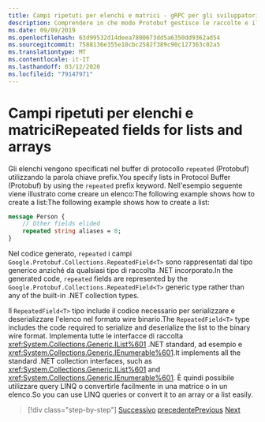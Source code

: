 ```yaml
---
title: Campi ripetuti per elenchi e matrici - gRPC per gli sviluppatori WCF
description: Comprendere in che modo Protobuf gestisce le raccolte e il modo in cui sono correlate alle raccolte .NET.
ms.date: 09/09/2019
ms.openlocfilehash: 63d99532d14deea7800673dd5a6350dd9362ad54
ms.sourcegitcommit: 7588136e355e10cbc2582f389c90c127363c02a5
ms.translationtype: MT
ms.contentlocale: it-IT
ms.lasthandoff: 03/12/2020
ms.locfileid: "79147971"
---
```

# <a name="repeated-fields-for-lists-and-arrays"></a><span data-ttu-id="3be79-103">Campi ripetuti per elenchi e matrici</span><span class="sxs-lookup"><span data-stu-id="3be79-103">Repeated fields for lists and arrays</span></span>

<span data-ttu-id="3be79-104">Gli elenchi vengono specificati nel buffer di protocollo `repeated` (Protobuf) utilizzando la parola chiave prefix.</span><span class="sxs-lookup"><span data-stu-id="3be79-104">You specify lists in Protocol Buffer (Protobuf) by using the `repeated` prefix keyword.</span></span> <span data-ttu-id="3be79-105">Nell'esempio seguente viene illustrato come creare un elenco:The following example shows how to create a list:</span><span class="sxs-lookup"><span data-stu-id="3be79-105">The following example shows how to create a list:</span></span>

```protobuf
message Person {
    // Other fields elided
    repeated string aliases = 8;
}
```

<span data-ttu-id="3be79-106">Nel codice generato, `repeated` i campi `Google.Protobuf.Collections.RepeatedField<T>` sono rappresentati dal tipo generico anziché da qualsiasi tipo di raccolta .NET incorporato.</span><span class="sxs-lookup"><span data-stu-id="3be79-106">In the generated code, `repeated` fields are represented by the `Google.Protobuf.Collections.RepeatedField<T>` generic type rather than any of the built-in .NET collection types.</span></span>

<span data-ttu-id="3be79-107">Il `RepeatedField<T>` tipo include il codice necessario per serializzare e deserializzare l'elenco nel formato wire binario.</span><span class="sxs-lookup"><span data-stu-id="3be79-107">The `RepeatedField<T>` type includes the code required to serialize and deserialize the list to the binary wire format.</span></span> <span data-ttu-id="3be79-108">Implementa tutte le interfacce di raccolta <xref:System.Collections.Generic.IList%601> .NET standard, ad esempio e <xref:System.Collections.Generic.IEnumerable%601>.</span><span class="sxs-lookup"><span data-stu-id="3be79-108">It implements all the standard .NET collection interfaces, such as <xref:System.Collections.Generic.IList%601> and <xref:System.Collections.Generic.IEnumerable%601>.</span></span> <span data-ttu-id="3be79-109">È quindi possibile utilizzare query LINQ o convertirle facilmente in una matrice o in un elenco.</span><span class="sxs-lookup"><span data-stu-id="3be79-109">So you can use LINQ queries or convert it to an array or a list easily.</span></span>

>[!div class="step-by-step"]
><span data-ttu-id="3be79-110">[Successivo](protobuf-nested-types.md)
>[precedente](protobuf-reserved.md)</span><span class="sxs-lookup"><span data-stu-id="3be79-110">[Previous](protobuf-nested-types.md)
[Next](protobuf-reserved.md)</span></span>
